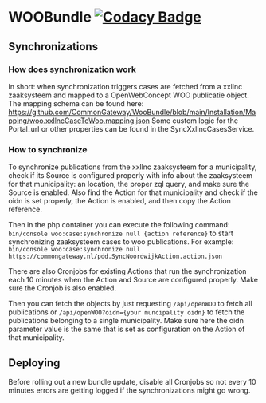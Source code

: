 # WOOBundle [![Codacy Badge](https://app.codacy.com/project/badge/Grade/980ea2efc85a427ea909518f29506ff6)](https://app.codacy.com/gh/CommonGateway/WOOBundle/dashboard?utm_source=gh&)

## Synchronizations

### How does synchronization work

In short: when synchronization triggers cases are fetched from a xxllnc zaaksysteem and mapped to a OpenWebConcept WOO publicatie object.
The mapping schema can be found here: https://github.com/CommonGateway/WooBundle/blob/main/Installation/Mapping/woo.xxllncCaseToWoo.mapping.json
Some custom logic for the Portal\_url or other properties can be found in the SyncXxllncCasesService.

### How to synchronize

To synchronize publications from the xxllnc zaaksysteem for a municipality, check if its Source is configured properly with info about the zaaksysteem for that municipality: an location, the proper zql query, and make sure the Source is enabled.
Also find the Action for that municipality and check if the oidn is set properly, the Action is enabled, and then copy the Action reference.

Then in the php container you can execute the following command:
`bin/console woo:case:synchronize null {action reference}`
to start synchronizing zaaksysteem cases to woo publications.
For example:
`bin/console woo:case:synchronize null https://commongateway.nl/pdd.SyncNoordwijkAction.action.json`

There are also Cronjobs for existing Actions that run the synchronization each 10 minutes when the Action and Source are configured properly. Make sure the Cronjob is also enabled.

Then you can fetch the objects by just requesting `/api/openWOO` to fetch all publications or `/api/openWOO?oidn={your muncipality oidn}` to fetch the publications belonging to a single municipality.
Make sure here the oidn parameter value is the same that is set as configuration on the Action of that municipality.

## Deploying

Before rolling out a new bundle update, disable all Cronjobs so not every 10 minutes errors are getting logged if the synchronizations might go wrong.